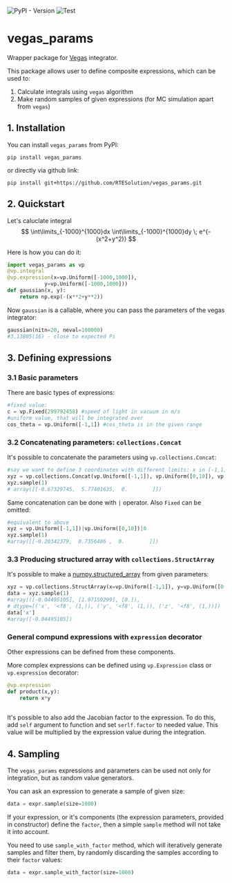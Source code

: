 ![PyPI - Version](https://img.shields.io/pypi/v/vegas_params)
![Test](https://github.com/RTESolution/vegas_params/actions/workflows/test.yml/badge.svg)

# vegas_params
Wrapper package for [Vegas](https://vegas.readthedocs.io) integrator.

This package allows user to define composite expressions, which can be used to:
1. Calculate integrals using `vegas` algorithm
2. Make random samples of given expressions (for MC simulation apart from `vegas`)

## 1. Installation

You can install `vegas_params` from PyPI:
```shell
pip install vegas_params
```

or directly via github link:
```shell
pip install git+https://github.com/RTESolution/vegas_params.git
```

## 2. Quickstart
Let's caluclate integral 
$$
\int\limits_{-1000}^{1000}dx \int\limits_{-1000}^{1000}dy \; e^{-(x^2+y^2)}
$$

Here is how you can do it:
```python
import vegas_params as vp
@vp.integral
@vp.expression(x=vp.Uniform([-1000,1000]),
            y=vp.Uniform([-1000,1000]))
def gaussian(x, y):
    return np.exp(-(x**2+y**2))
```
Now `gaussian` is a callable, where you can pass the parameters of the vegas integrator:
```python
gaussian(nitn=20, neval=100000)
#3.13805(16) - close to expected Pi
```

## 3. Defining expressions


### 3.1 Basic parameters
There are basic types of expressions:
```python
#fixed value:
c = vp.Fixed(299792458) #speed of light in vacuum in m/s
#uniform value, that will be integrated over
cos_theta = vp.Uniform([-1,1]) #cos_theta is in the given range
```
### 3.2 Concatenating parameters: `collections.Concat`
It's possible to concatenate the parameters using `vp.collections.Concat`:
```python
#say we want to define 3 coordinates with different limits: x in [-1,1], y in [0,10] and z fixed to 0
xyz = vp.collections.Concat(vp.Uniform([-1,1]), vp.Uniform([0,10]), vp.Fixed(0))
xyz.sample(1)
# array([[-0.67329745,  5.77401635,  0.        ]])
```
Same concatenation can be done with `|` operator. Also `Fixed` can be omitted:
```python
#equivalent to above
xyz = vp.Uniform([-1,1])|vp.Uniform([0,10])|0
xyz.sample(1)
#array([[-0.20342379,  0.7356486 ,  0.        ]])
```
### 3.3 Producing structured array with `collections.StructArray`
It's possible to make a [numpy.structured_array](https://numpy.org/doc/stable/user/basics.rec.html#structured-arrays) from given parameters:
```python
xyz = vp.collections.StructArray(x=vp.Uniform([-1,1]), y=vp.Uniform([0,10]), z=0)
data = xyz.sample(1)
#array(([-0.04495105], [1.97159299], [0.]),
# dtype=[('x', '<f8', (1,)), ('y', '<f8', (1,)), ('z', '<f8', (1,))])
data['x']
#array([-0.04495105])
```

### General compund expressions with `expression` decorator
Other expressions can be defined from these components.

More complex expressions can be defined using `vp.Expression` class or `vp.expression` decorator:

```python
@vp.expression
def product(x,y):
    return x*y
    
```

It's possible to also add the Jacobian factor to the expression. 
To do this, add `self` argument to function and set `serlf.factor` to needed value. This value will be multiplied by the expression value during the integration.

## 4. Sampling

The `vegas_params` expressions and parameters can be used not only for integration, but as random value generators.

You can ask an expression to generate a sample of given size:
```python
data = expr.sample(size=1000)
```

If your expression, or it's components (the expression parameters, provided in constructor) define the `factor`, then a simple `sample` method will not take it into account.

You need to use `sample_with_factor` method, which will iteratively generate samples and filter them, by randomly discarding the samples according to their `factor` values:
```python
data = expr.sample_with_factor(size=1000)
```
